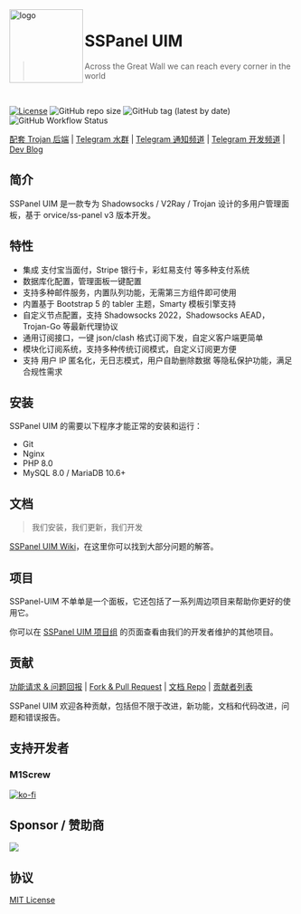 <img src="https://raw.githubusercontent.com/Anankke/SSPanel-Uim/dev/public/images/ez-logo-round_192x192.png" alt="logo" width="130" height="130" align="left" />

<h1>SSPanel UIM</h1>

> Across the Great Wall we can reach every corner in the world

<br/>

[![License](https://img.shields.io/github/license/Anankke/SSPanel-Uim?style=flat-square)](https://github.com/Anankke/SSPanel-Uim/blob/dev/LICENSE)
![GitHub repo size](https://img.shields.io/github/repo-size/anankke/sspanel-uim?style=flat-square&color=328657)
![GitHub tag (latest by date)](https://img.shields.io/github/v/tag/Anankke/SSPanel-Uim?style=flat-square)
![GitHub Workflow Status](https://img.shields.io/github/actions/workflow/status/Anankke/SSPanel-Uim/lint.yml?branch=dev&label=lint&style=flat-square)

[配套 Trojan 后端](https://github.com/sspanel-uim/TrojanX) | [Telegram 水群](https://t.me/ssunion) | [Telegram 通知频道](https://t.me/sspanel_uim) | [Telegram 开发频道](https://t.me/sspanel_uim_dev) | [Dev Blog](https://blog.sspanel.org)

## 简介

SSPanel UIM 是一款专为 Shadowsocks / V2Ray / Trojan 设计的多用户管理面板，基于 orvice/ss-panel v3 版本开发。

## 特性

- 集成 支付宝当面付，Stripe 银行卡，彩虹易支付 等多种支付系统
- 数据库化配置，管理面板一键配置
- 支持多种邮件服务，内置队列功能，无需第三方组件即可使用
- 内置基于 Bootstrap 5 的 tabler 主题，Smarty 模板引擎支持
- 自定义节点配置，支持 Shadowsocks 2022，Shadowsocks AEAD，Trojan-Go 等最新代理协议
- 通用订阅接口，一键 json/clash 格式订阅下发，自定义客户端更简单
- 模块化订阅系统，支持多种传统订阅模式，自定义订阅更方便
- 支持 用户 IP 匿名化，无日志模式，用户自助删除数据 等隐私保护功能，满足合规性需求

## 安装

SSPanel UIM 的需要以下程序才能正常的安装和运行：

- Git
- Nginx
- PHP 8.0
- MySQL 8.0 / MariaDB 10.6+

## 文档

> 我们安装，我们更新，我们开发

[SSPanel UIM Wiki](https://wiki.sspanel.org)，在这里你可以找到大部分问题的解答。

## 项目

SSPanel-UIM 不单单是一个面板，它还包括了一系列周边项目来帮助你更好的使用它。

你可以在 [SSPanel UIM 项目组](https://github.com/sspanel-uim) 的页面查看由我们的开发者维护的其他项目。

## 贡献

[功能请求 & 问题回报](https://github.com/Anankke/SSPanel-Uim/issues/new) | [Fork & Pull Request](https://github.com/Anankke/SSPanel-Uim/fork) | [文档 Repo](https://github.com/sspanel-uim/Wiki) | [贡献者列表](https://wiki.sspanel.org/#/contributors)

SSPanel UIM 欢迎各种贡献，包括但不限于改进，新功能，文档和代码改进，问题和错误报告。

## 支持开发者

### M1Screw

[![ko-fi](https://ko-fi.com/img/githubbutton_sm.svg)](https://ko-fi.com/O5O850UEH)

## Sponsor / 赞助商

[![](.github/jetbrains.png)](https://www.jetbrains.com/?from=SSPanel-UIM)

## 协议

[MIT License](blob/dev/LICENSE)

